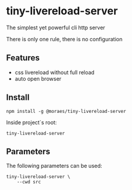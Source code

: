 # tiny-livereload-server

The simplest yet powerful cli http server

There is only one rule, there is no configuration

## Features

* css livereload without full reload
* auto open browser

## Install

```
npm install -g @moraes/tiny-livereload-server
```

Inside project`s root:

```
tiny-livereload-server
``` 

## Parameters

The following parameters can be used:

```
tiny-livereload-server \
    --cwd src
```
